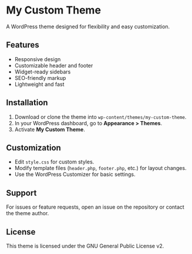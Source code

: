 # My Custom Theme

A WordPress theme designed for flexibility and easy customization.

## Features

- Responsive design
- Customizable header and footer
- Widget-ready sidebars
- SEO-friendly markup
- Lightweight and fast

## Installation

1. Download or clone the theme into `wp-content/themes/my-custom-theme`.
2. In your WordPress dashboard, go to **Appearance > Themes**.
3. Activate **My Custom Theme**.

## Customization

- Edit `style.css` for custom styles.
- Modify template files (`header.php`, `footer.php`, etc.) for layout changes.
- Use the WordPress Customizer for basic settings.

## Support

For issues or feature requests, open an issue on the repository or contact the theme author.

## License
This theme is licensed under the GNU General Public License v2.